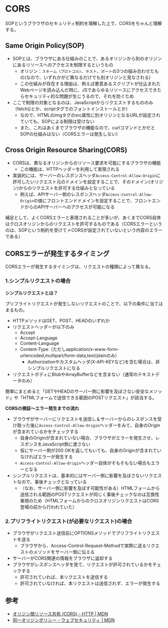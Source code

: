 # CORS

SOPというブラウザのセキュリティ制約を理解した上で、CORSをちゃんと理解する。

## Same Origin Policy(SOP)

- SOPとは、ブラウザにある仕組みのことで、あるオリジンから別のオリジンにあるリソースへのアクセスを制限するというもの
  - オリジン：`スキーム（プロトコル）`、`ホスト`、`ポート`の3つの組み合わせたもの(なので、いずれかがど異なるだけでも別オリジンと見なされる)
  - この仕組みが存在する理由は、例えば悪意あるスクリプトが仕込まれたWebページを読み込んだ時に、JSであらゆるリソースにアクセスできたらセキュリティ的な問題が生じうるので、それを防ぐため
- ここで制限の対象となるのは、JavaScriptからリクエストするもののみ（fetch()とか、scriptタグでのフォントインストールとか）
  - なので、HTMLのimgタグのsrc属性に別オリジンとなるURLが設定されていても、SOPによる制限は受けない
  - また、これはあくまでブラウザの機能なので、curlコマンドとかだとSOPの仕組みはない（CORSエラーは発生しない）

## Cross Origin Resource Sharing(CORS)

- CORSは、異なるオリジンからのリソース要求を可能にするブラウザの機能
  - この機能は、HTTPヘッダーを利用して実現される
- 実装的には、サーバーのレスポンスヘッダ`Access-Control-Allow-Origin`に許可したいリクエスト元のドメインを設定することで、そのドメイン(オリジン)からのリクエストを許可する仕組みとなっている
  - 例えば、APIサーバー側のレスポンスヘッダ`Access-Control-Allow-Origin`の値にフロントエンドドメインを設定することで、フロントエンドからのAPIサーバーへのアクセスが可能になる

補足として、よくCORSエラーと表現されることが多いが、あくまでCORS自体はクロスオリジンからのリクエストを許可するものである（CORSエラーというのは、SOPという制約を受けて＋CORSが設定されていないという内容のエラーである）

## CORSエラーが発生するタイミング

CORSエラーが発生するタイミングは、リクエストの種類によって異なる。

### 1.シンプルリクエストの場合

**シンプルリクエストとは？**

プリフライトリクエストが発生しないリクエストのことで、以下の条件に当てはまるもの。

- HTTPメソッドはGET、POST、HEADのいずれか
- リクエストヘッダーが以下のみ
  - Accept
  - Accept-Language
  - Content-Language
  - Content-Type（ただしapplication/x-www-form-urlencoded,multipart/form-data,text/plainのみ）
    - Authorizationやカスタムヘッダ(X-API-KEYなど)を含む場合は、非シンプルリクエストになる
- リクエストボディにBlobやArrayBufferなどを含まない（通常のテキストデータのみ）

簡単にまとめると「GETやHEADのサーバー側に影響を及ぼさない安全なメソッド」や「HTMLフォームで送信できる範囲のPOSTリクエスト」が該当する。

**CORSの検証〜エラー発生までの流れ**

- ブラウザがサーバーにリクエストを送信し＆サーバーからのレスポンスを受け取った後に`Access-Control-Allow-Origin`ヘッダーをみて、自身のOriginが含まれているかをチェックする
  - 自身のOriginが含まれていない場合、ブラウザがエラーを発生させ、レスポンスをJavaScript側に渡さない
  - 仮にサーバー側が200 OKを返してもいても、自身のOriginが含まれていなければエラーが発生する
  - `Access-Control-Allow-Origin`ヘッダー自体がそもそもない場合もエラーとなる
- シンプルリクエストは、基本的にはサーバー側に影響を及ぼさないリクエストなので、事後チェックとなっている
  - （なお、サーバー側に影響を及ぼす可能性がある）HTMLフォームから送信される範囲のPOSTリクエストが同じく事後チェックなのは互換性重視のため（HTMLフォームからのクロスオリジンリクエストはCORS登場の前から行われていた）

### 2.プリフライトリクエスト(が必要なリクエスト)の場合

- ブラウザがリクエスト送信前にOPTIONSメソッドでプリフライトリクエストを送る
  - ブラウザから、Access-Control-Request-Methodで実際に送るリクエストのメソッドをサーバー側に伝える
- サーバーがCORS関連の情報をブラウザに返却する
- ブラウザがレスポンスヘッダを見て、リクエストが許可されているかをチェックする
  - 許可されていれば、本リクエストを送信する
  - 許可されていなければ、本リクエストは送信されず、エラーが発生する

## 参考

- [オリジン間リソース共有 (CORS) - HTTP | MDN](https://developer.mozilla.org/ja/docs/Web/HTTP/CORS)
- [同一オリジンポリシー - ウェブセキュリティ | MDN](https://developer.mozilla.org/ja/docs/Web/Security/Same-origin_policy)

